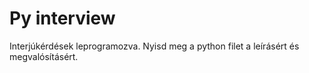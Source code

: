 # Py interview

Interjúkérdések leprogramozva. Nyisd meg a python filet a leírásért és megvalósításért.
